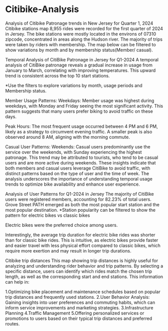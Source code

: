 # Citibike-Analysis
Analysis of Citibike Patronage trends in New Jersey for Quarter 1, 2024
Citibike stations map
8,955 rides were recorded for the first quarter of 2024 in Jersey. The bike stations were mostly located in the environs of 07310 zipcode, concentrated in areas along the Hudson river. The majority of trips were taken by riders with membership. The map below can be filtered to show variations by month and by membership status(Member/ casual).

Temporal Analysis of CitiBike Patronage in Jersey for Q1-2024
A temporal analysis of CitiBike patronage reveals a gradual increase in usage from January to March, correlating with improving temperatures. This upward trend is consistent across the top 10 start stations.

*Use the filters to explore variations by month, usage periods and Membership status.

Member Usage Patterns:
Weekdays:
Member usage was highest during weekdays, with Monday and Friday seeing the most significant activity. This pattern suggests that many users prefer biking to avoid traffic on these days.

Peak Hours:
The most frequent usage occurred between 4 PM and 6 PM, likely as a strategy to circumvent evening traffic. A smaller peak is also observed around 8 AM, aligning with the morning commute.

Casual User Patterns:
Weekends: Casual users predominantly use the service over the weekends, with Sunday experiencing the highest patronage. This trend may be attributed to tourists, who tend to be casual users and are more active during weekends. These insights indicate that both members and casual users leverage CitiBike to avoid traffic, with distinct patterns based on the type of user and the time of week. The analysis underscores the importance of understanding temporal usage trends to optimize bike availability and enhance user experience.

Analysis of User Patterns for Q1-2024 in Jersey
The majority of CitiBike users were registered members, accounting for 82.23% of total users. Grove Street PATH emerged as both the most popular start station and the most popular destination. *Station popularity can be filtered to show the pattern for electric bikes vs classic bikes

Electric bikes were the preferred choice among users.

Interestingly, the average trip duration for electric bike rides was shorter than for classic bike rides. This is intuitive, as electric bikes provide faster and easier travel with less physical effort compared to classic bikes, which require more exertion and may result in longer trip durations.

Citibike trip distances
This map showing trip distances is highly useful for analyzing and understanding rider behavior and trip patterns. By selecting a specific distance, users can identify which rides match the chosen trip length, as well as the corresponding start and end stations. This information can help in:

1.Optimizing bike placement and maintenance schedules based on popular trip distances and frequently used stations. 2.User Behavior Analysis: Gaining insights into user preferences and commuting habits, which can inform service improvements and marketing strategies. 3.Infrastructure Planning 4.Traffic Management 5.Offering personalized services or promotions to users based on their typical trip distances and preferred routes.
